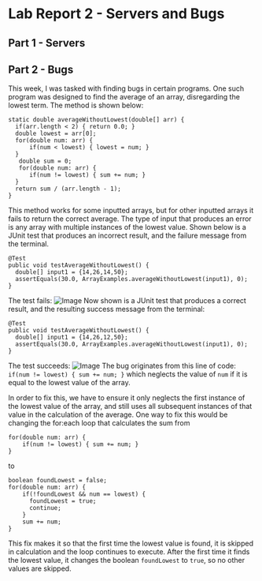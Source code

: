 # Lab Report 2 - Servers and Bugs

## Part 1 - Servers

## Part 2 - Bugs

This week, I was tasked with finding bugs in certain programs. One such program was designed to find the average of an array, disregarding the lowest term. The method is shown below:
```
static double averageWithoutLowest(double[] arr) {
  if(arr.length < 2) { return 0.0; }
  double lowest = arr[0];
  for(double num: arr) {
      if(num < lowest) { lowest = num; }
  }
   double sum = 0;
   for(double num: arr) {
      if(num != lowest) { sum += num; }
  }
  return sum / (arr.length - 1);
}
```
This method works for some inputted arrays, but for other inputted arrays it fails to return the correct average. The type of input that produces an error is any array with multiple instances of the lowest value. Shown below is a JUnit test that produces an incorrect result, and the failure message from the terminal.
```
@Test
public void testAverageWithoutLowest() {
  double[] input1 = {14,26,14,50};
  assertEquals(30.0, ArrayExamples.averageWithoutLowest(input1), 0);
}
```
The test fails:
![Image](https://kabirvats.github.io/cse15l-report-1/testFailure.PNG)
Now shown is a JUnit test that produces a correct result, and the resulting success message from the terminal:
```
@Test
public void testAverageWithoutLowest() {
  double[] input1 = {14,26,12,50};
  assertEquals(30.0, ArrayExamples.averageWithoutLowest(input1), 0);
}
```
The test succeeds:
![Image](https://kabirvats.github.io/cse15l-report-2/testSuccess.PNG)
The bug originates from this line of code: `if(num != lowest) { sum += num; }` which neglects the value of `num` if it is equal to the lowest value of the array. 

In order to fix this, we have to ensure it only neglects the first instance of the lowest value of the array, and still uses all subsequent instances of that value in the calculation of the average. One way to fix this would be changing the for:each loop that calculates the sum from
```
for(double num: arr) {
    if(num != lowest) { sum += num; }
}
```
to 
```
boolean foundLowest = false;
for(double num: arr) {
    if(!foundLowest && num == lowest) {
      foundLowest = true;
      continue;
    }
    sum += num;
}
```
This fix makes it so that the first time the lowest value is found, it is skipped in calculation and the loop continues to execute. After the first time it finds the lowest value, it changes the boolean `foundLowest` to `true`, so no other values are skipped.
